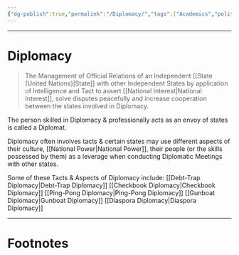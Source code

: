 ```yaml
---
{"dg-publish":true,"permalink":"/Diplomacy/","tags":["Academics","politics"]}
---
```



---
# Diplomacy
> The Management of Official Relations of an Independent [[State (United Nations)\|State]] with other Independent States by application of Intelligence and Tact to assert [[National Interest\|National Interest]], solve disputes peacefully and increase cooperation between the states involved in Diplomacy.

The person skilled in Diplomacy & professionally acts as an envoy of states is called a Diplomat.

Diplomacy often involves tacts & certain states may use different aspects of their culture, [[National Power\|National Power]], their people (or the skills possessed by them) as a leverage when conducting Diplomatic Meetings with other states.

Some of these Tacts & Aspects of Diplomacy include:
[[Debt-Trap Diplomacy\|Debt-Trap Diplomacy]]
[[Checkbook Diplomacy\|Checkbook Diplomacy]]
[[Ping-Pong Diplomacy\|Ping-Pong Diplomacy]]
[[Gunboat Diplomacy\|Gunboat Diplomacy]]
[[Diaspora Diplomacy\|Diaspora Diplomacy]]

---
# Footnotes